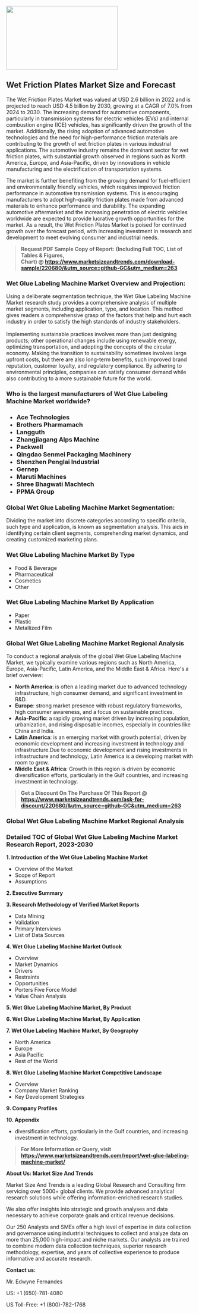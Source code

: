 <p><img class="alignnone size-medium wp-image-20088" src="https://ffe5etoiles.com/wp-content/uploads/2024/12/MST1-300x171.png" alt="" width="300" height="171" /></p><h2>Wet Friction Plates Market Size and Forecast</h2><p>The Wet Friction Plates Market was valued at USD 2.6 billion in 2022 and is projected to reach USD 4.5 billion by 2030, growing at a CAGR of 7.0% from 2024 to 2030. The increasing demand for automotive components, particularly in transmission systems for electric vehicles (EVs) and internal combustion engine (ICE) vehicles, has significantly driven the growth of the market. Additionally, the rising adoption of advanced automotive technologies and the need for high-performance friction materials are contributing to the growth of wet friction plates in various industrial applications. The automotive industry remains the dominant sector for wet friction plates, with substantial growth observed in regions such as North America, Europe, and Asia-Pacific, driven by innovations in vehicle manufacturing and the electrification of transportation systems.</p><p>The market is further benefiting from the growing demand for fuel-efficient and environmentally friendly vehicles, which requires improved friction performance in automotive transmission systems. This is encouraging manufacturers to adopt high-quality friction plates made from advanced materials to enhance performance and durability. The expanding automotive aftermarket and the increasing penetration of electric vehicles worldwide are expected to provide lucrative growth opportunities for the market. As a result, the Wet Friction Plates Market is poised for continued growth over the forecast period, with increasing investment in research and development to meet evolving consumer and industrial needs.</p></p><blockquote id="" class=""><strong>Request PDF Sample Copy of Report: (Including Full TOC, List of Tables &amp; Figures, Chart)&nbsp;@&nbsp;<strong><a href="https://www.marketsizeandtrends.com/download-sample/220680/&utm_source=github-GC&utm_medium=263" target="_blank">https://www.marketsizeandtrends.com/download-sample/220680/&utm_source=github-GC&utm_medium=263</a></strong></strong></blockquote><h3 id="" class="">Wet Glue Labeling Machine Market&nbsp;Overview and Projection:</h3><p id="" class="">Using a deliberate segmentation technique, the Wet Glue Labeling Machine Market research study provides a comprehensive analysis of multiple market segments, including application, type, and location. This method gives readers a comprehensive grasp of the factors that help and hurt each industry in order to satisfy the high standards of industry stakeholders. <br /> <br />Implementing sustainable practices involves more than just designing products; other operational changes include using renewable energy, optimizing transportation, and adopting the concepts of the circular economy. Making the transition to sustainability sometimes involves large upfront costs, but there are also long-term benefits, such improved brand reputation, customer loyalty, and regulatory compliance. By adhering to environmental principles, companies can satisfy consumer demand while also contributing to a more sustainable future for the world.</p><h3 id="" class="">Who is the largest manufacturers of&nbsp;Wet Glue Labeling Machine Market worldwide?</h3><h3 class=""><p><ul><li>Ace Technologies </li><li> Brothers Pharmamach </li><li> Langguth </li><li> Zhangjiagang Alps Machine </li><li> Packwell </li><li> Qingdao Senmei Packaging Machinery </li><li> Shenzhen Penglai Industrial </li><li> Gernep </li><li> Maruti Machines </li><li> Shree Bhagwati Machtech </li><li> PPMA Group</li></ul></p></h3><h3 id="" class="">Global&nbsp;Wet Glue Labeling Machine Market Segmentation:</h3><p id="" class="">Dividing the market into discrete categories according to specific criteria, such type and application, is known as segmentation analysis. This aids in identifying certain client segments, comprehending market dynamics, and creating customized marketing plans.</p><h3 id="" class="">Wet Glue Labeling Machine Market&nbsp;By Type</h3><p><p><ul><li>Food & Beverage</li><li> Pharmaceutical</li><li> Cosmetics</li><li> Other</p></li></ul></p></p><h3 id="" class="">Wet Glue Labeling Machine Market&nbsp;By Application</h3><p class=""><p><ul><li>Paper</li><li> Plastic</li><li> Metallized Film</li></ul></p></p><h3 id="" class="">Global Wet Glue Labeling Machine Market Regional Analysis</h3><p id="" class="">To conduct a regional analysis of the global Wet Glue Labeling Machine Market, we typically examine various regions such as North America, Europe, Asia-Pacific, Latin America, and the Middle East &amp; Africa. Here's a brief overview:</p><ul><li><strong>North America</strong>: is often a leading market due to advanced technology infrastructure, high consumer demand, and significant investment in R&amp;D.</li><li><strong>Europe</strong>: strong market presence with robust regulatory frameworks, high consumer awareness, and a focus on sustainable practices.</li><li><strong>Asia-Pacific</strong>: a rapidly growing market driven by increasing population, urbanization, and rising disposable incomes, especially in countries like China and India.</li><li><strong>Latin America</strong>: is an emerging market with growth potential, driven by economic development and increasing investment in technology and infrastructure.Due to economic development and rising investments in infrastructure and technology, Latin America is a developing market with room to grow.</li><li><strong>Middle East &amp; Africa</strong>: Growth in this region is driven by economic diversification efforts, particularly in the Gulf countries, and increasing investment in technology.</li></ul><blockquote id="" class=""><strong>Get a Discount On The Purchase Of This Report @ <strong><a href="https://www.marketsizeandtrends.com/ask-for-discount/220680/&utm_source=github-GC&utm_medium=263" target="_blank">https://www.marketsizeandtrends.com/ask-for-discount/220680/&utm_source=github-GC&utm_medium=263</a></strong></strong></blockquote><h3 id="" class="">Global Wet Glue Labeling Machine Market Regional Analysis</h3><h3 id="" class="">Detailed TOC of Global Wet Glue Labeling Machine Market Research Report, 2023-2030</h3><p id="" class=""><strong>1. Introduction of the Wet Glue Labeling Machine Market</strong></p><ul><li>Overview of the Market</li><li>Scope of Report</li><li>Assumptions</li></ul><p id="" class=""><strong>2. Executive Summary</strong></p><p id="" class=""><strong>3. Research Methodology of Verified Market Reports</strong></p><ul><li>Data Mining</li><li>Validation</li><li>Primary Interviews</li><li>List of Data Sources</li></ul><p id="" class=""><strong>4. Wet Glue Labeling Machine Market Outlook</strong></p><ul><li>Overview</li><li>Market Dynamics</li><li>Drivers</li><li>Restraints</li><li>Opportunities</li><li>Porters Five Force Model</li><li>Value Chain Analysis</li></ul><p id="" class=""><strong>5. Wet Glue Labeling Machine Market, By Product</strong></p><p id="" class=""><strong>6. Wet Glue Labeling Machine Market, By Application</strong></p><p id="" class=""><strong>7. Wet Glue Labeling Machine Market, By Geography</strong></p><ul><li>North America</li><li>Europe</li><li>Asia Pacific</li><li>Rest of the World</li></ul><p id="" class=""><strong>8. Wet Glue Labeling Machine Market Competitive Landscape</strong></p><ul><li>Overview</li><li>Company Market Ranking</li><li>Key Development Strategies</li></ul><p id="" class=""><strong>9. Company Profiles</strong></p><p id="" class=""><strong>10. Appendix</strong></p><ul><li>diversification efforts, particularly in the Gulf countries, and increasing investment in technology.</li></ul><blockquote id="" class=""><strong>For More Information or Query, visit <strong><strong><a href="https://www.marketsizeandtrends.com/report/wet-glue-labeling-machine-market/" target="_blank">https://www.marketsizeandtrends.com/report/wet-glue-labeling-machine-market/</a></strong></strong></strong></blockquote><p id="" class=""><strong>About Us: Market Size And Trends</strong></p><p id="" class="">Market Size And Trends is a leading Global Research and Consulting firm servicing over 5000+ global clients. We provide advanced analytical research solutions while offering information-enriched research studies.</p><p id="" class="">We also offer insights into strategic and growth analyses and data necessary to achieve corporate goals and critical revenue decisions.</p><p id="" class="">Our 250 Analysts and SMEs offer a high level of expertise in data collection and governance using industrial techniques to collect and analyze data on more than 25,000 high-impact and niche markets. Our analysts are trained to combine modern data collection techniques, superior research methodology, expertise, and years of collective experience to produce informative and accurate research.</p><p id="" class=""><strong>Contact us:</strong></p><p id="" class="">Mr. Edwyne Fernandes</p><p id="" class="">US: +1 (650)-781-4080</p><p id="" class="">US Toll-Free: +1 (800)-782-1768</p>
